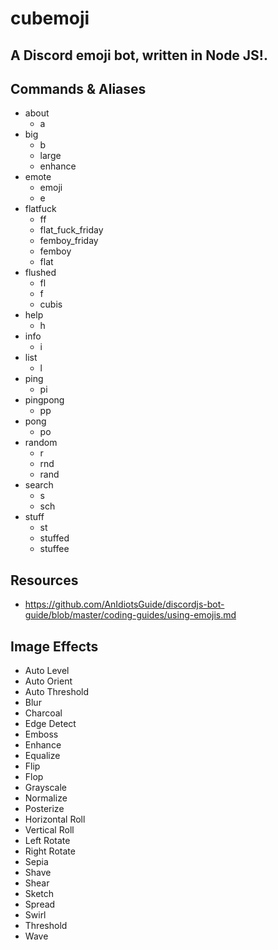# cubemoji
A Discord emoji bot, written in Node JS!.
---
## Commands & Aliases
- about
  - a
- big
  - b
  - large
  - enhance
- emote
  - emoji
  - e
- flatfuck
  - ff
  - flat_fuck_friday
  - femboy_friday
  - femboy
  - flat
- flushed
  - fl
  - f
  - cubis
- help
  - h
- info
  - i
- list
  - l
- ping
  - pi
- pingpong
  - pp
- pong
  - po
- random
  - r
  - rnd
  - rand
- search
  - s
  - sch
- stuff
  - st
  - stuffed
  - stuffee

## Resources
- https://github.com/AnIdiotsGuide/discordjs-bot-guide/blob/master/coding-guides/using-emojis.md

## Image Effects
- Auto Level
- Auto Orient
- Auto Threshold
- Blur
- Charcoal
- Edge Detect
- Emboss
- Enhance
- Equalize
- Flip
- Flop
- Grayscale
- Normalize
- Posterize
- Horizontal Roll
- Vertical Roll
- Left Rotate
- Right Rotate
- Sepia
- Shave
- Shear
- Sketch
- Spread
- Swirl
- Threshold
- Wave